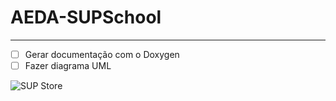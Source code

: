 # AEDA-SUPSchool

---

- [ ] Gerar documentação com o Doxygen
- [ ] Fazer diagrama UML

![SUP Store](https://i.ytimg.com/vi/FAUnDDTz30k/maxresdefault.jpg)
